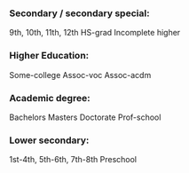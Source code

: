 ### Secondary / secondary special:
9th, 10th, 11th, 12th
HS-grad
Incomplete higher

### Higher Education:
Some-college
Assoc-voc
Assoc-acdm

### Academic degree:
Bachelors
Masters
Doctorate
Prof-school

### Lower secondary:
1st-4th, 5th-6th, 7th-8th
Preschool